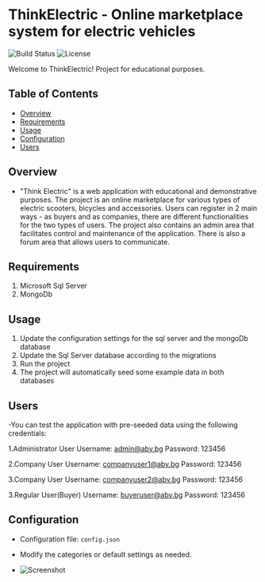 # ThinkElectric - Online marketplace system for electric vehicles

![Build Status](https://img.shields.io/badge/build-passing-brightgreen)
![License](https://img.shields.io/badge/license-MIT-blue)

Welcome to ThinkElectric! Project for educational purposes.

## Table of Contents
- [Overview](#overview)
- [Requirements](#requirements)
- [Usage](#usage)
- [Configuration](#configuration)
- [Users](#users)

## Overview
- "Think Electric" is a web application with educational and demonstrative purposes. 
The project is an online marketplace for various types of electric scooters, bicycles and accessories. Users can register in 2 main ways - as buyers and as companies, there are different functionalities for the two types of users. The project also contains an admin area that facilitates control and maintenance of the application. There is also a forum area that allows users to communicate.

## Requirements
1. Microsoft Sql Server
2. MongoDb

## Usage
1. Update the configuration settings for the sql server and the mongoDb database
2. Update the Sql Server database according to the migrations
3. Run the project
4. The project will automatically seed some example data in both databases

## Users
-You can test the application with pre-seeded data using the following credentials:

1.Administrator User
Username: admin@abv.bg
Password: 123456

2.Company User
Username: companyuser1@abv.bg
Password: 123456

3.Company User
Username: companyuser2@abv.bg
Password: 123456

3.Regular User(Buyer)
Username: buyeruser@abv.bg
Password: 123456

## Configuration
- Configuration file: `config.json`
- Modify the categories or default settings as needed.

- ![Screenshot](/screenshots/screenshot.png)
